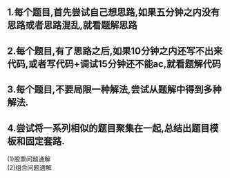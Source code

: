 ## 1.每个题目,首先尝试自己想思路,如果五分钟之内没有思路或者思路混乱,就看题解思路
## 2.每个题目,有了思路之后,如果10分钟之内还写不出来代码,或者写代码+调试15分钟还不能ac,就看题解代码
## 3.每个题目,不要局限一种解法,尝试从题解中得到多种解法.
## 4.尝试将一系列相似的题目聚集在一起,总结出题目模板和固定套路.
(1)股票问题通解  
(2)组合问题通解  